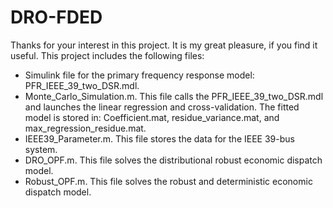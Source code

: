 # DRO-FDED
Thanks for your interest in this project. It is my great pleasure, if you find it useful.
This project includes the following files:
- Simulink file for the primary frequency response model: PFR_IEEE_39_two_DSR.mdl. 
- Monte_Carlo_Simulation.m.  This file calls the PFR_IEEE_39_two_DSR.mdl and launches the linear regression and cross-validation. The fitted model is stored in: Coefficient.mat, residue_variance.mat, and max_regression_residue.mat.
- IEEE39_Parameter.m. This file stores the data for the IEEE 39-bus system.
- DRO_OPF.m. This file solves the distributional robust economic dispatch model.
- Robust_OPF.m. This file solves the robust and deterministic economic dispatch model.

